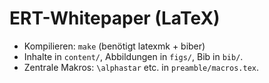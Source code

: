 # ERT-Whitepaper (LaTeX)
- Kompilieren: `make` (benötigt latexmk + biber)
- Inhalte in `content/`, Abbildungen in `figs/`, Bib in `bib/`.
- Zentrale Makros: `\alphastar` etc. in `preamble/macros.tex`.
